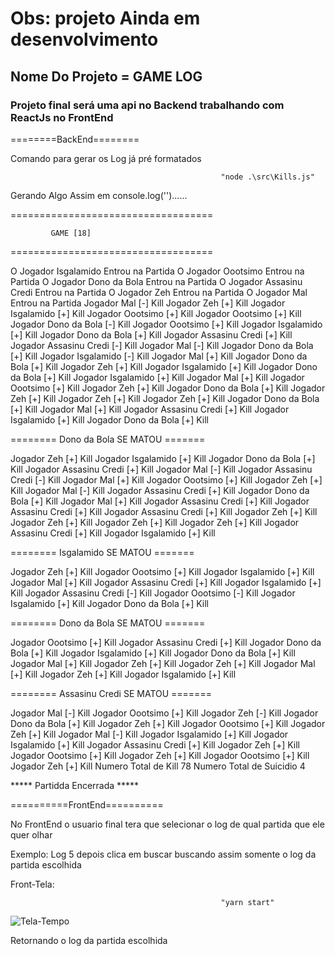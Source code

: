 # Obs: projeto Ainda em desenvolvimento 



## Nome Do Projeto = GAME LOG 

### Projeto final será uma api no Backend trabalhando com ReactJs no FrontEnd


========BackEnd========


Comando para gerar os Log já pré formatados


                                                   "node .\src\Kills.js"


Gerando Algo Assim em console.log('')......

 ===================================

 
             GAME [18]


 ===================================

 O Jogador Isgalamido Entrou na Partida
 O Jogador Oootsimo Entrou na Partida
 O Jogador Dono da Bola Entrou na Partida
 O Jogador Assasinu Credi Entrou na Partida
 O Jogador Zeh Entrou na Partida
 O Jogador Mal Entrou na Partida
 Jogador Mal [-] Kill
 Jogador Zeh [+] Kill
 Jogador Isgalamido [+] Kill
 Jogador Oootsimo [+] Kill
 Jogador Oootsimo [+] Kill
 Jogador Dono da Bola [-] Kill
 Jogador Oootsimo [+] Kill
 Jogador Isgalamido [+] Kill
 Jogador Dono da Bola [+] Kill
 Jogador Assasinu Credi [+] Kill
 Jogador Assasinu Credi [-] Kill
 Jogador Mal [-] Kill
 Jogador Dono da Bola [+] Kill
 Jogador Isgalamido [-] Kill
 Jogador Mal [+] Kill
 Jogador Dono da Bola [+] Kill
 Jogador Zeh [+] Kill
 Jogador Isgalamido [+] Kill
 Jogador Dono da Bola [+] Kill
 Jogador Isgalamido [+] Kill
 Jogador Mal [+] Kill
 Jogador Oootsimo [+] Kill
 Jogador Zeh [+] Kill
 Jogador Dono da Bola [+] Kill
 Jogador Zeh [+] Kill
 Jogador Zeh [+] Kill
 Jogador Zeh [+] Kill
 Jogador Dono da Bola [+] Kill
 Jogador Mal [+] Kill
 Jogador Assasinu Credi [+] Kill
 Jogador Isgalamido [+] Kill
 Jogador Dono da Bola [+] Kill

 ======== Dono da Bola  SE MATOU   =======

 Jogador Zeh [+] Kill
 Jogador Isgalamido [+] Kill
 Jogador Dono da Bola [+] Kill
 Jogador Assasinu Credi [+] Kill
 Jogador Mal [-] Kill
 Jogador Assasinu Credi [-] Kill
 Jogador Mal [+] Kill
 Jogador Oootsimo [+] Kill
 Jogador Zeh [+] Kill
 Jogador Mal [-] Kill
 Jogador Assasinu Credi [+] Kill
 Jogador Dono da Bola [+] Kill
 Jogador Mal [+] Kill
 Jogador Assasinu Credi [+] Kill
 Jogador Assasinu Credi [+] Kill
 Jogador Assasinu Credi [+] Kill
 Jogador Zeh [+] Kill
 Jogador Zeh [+] Kill
 Jogador Zeh [+] Kill
 Jogador Zeh [+] Kill
 Jogador Assasinu Credi [+] Kill
 Jogador Isgalamido [+] Kill

 ======== Isgalamido  SE MATOU  =======

 Jogador Zeh [+] Kill
 Jogador Oootsimo [+] Kill
 Jogador Isgalamido [+] Kill
 Jogador Mal [+] Kill
 Jogador Assasinu Credi [+] Kill
 Jogador Isgalamido [+] Kill
 Jogador Assasinu Credi [-] Kill
 Jogador Oootsimo [-] Kill
 Jogador Isgalamido [+] Kill
 Jogador Dono da Bola [+] Kill

======== Dono da Bola  SE MATOU =======

 Jogador Oootsimo [+] Kill
 Jogador Assasinu Credi [+] Kill
 Jogador Dono da Bola [+] Kill
 Jogador Isgalamido [+] Kill
 Jogador Dono da Bola [+] Kill
 Jogador Mal [+] Kill
 Jogador Zeh [+] Kill
 Jogador Zeh [+] Kill
 Jogador Mal [+] Kill
 Jogador Zeh [+] Kill
 Jogador Isgalamido [+] Kill

======== Assasinu Credi  SE MATOU =======

 Jogador Mal [-] Kill
 Jogador Oootsimo [+] Kill
 Jogador Zeh [-] Kill
 Jogador Dono da Bola [+] Kill
 Jogador Zeh [+] Kill
 Jogador Oootsimo [+] Kill
 Jogador Zeh [+] Kill
 Jogador Mal [-] Kill
 Jogador Isgalamido [+] Kill
 Jogador Isgalamido [+] Kill
 Jogador Assasinu Credi [+] Kill
 Jogador Zeh [+] Kill
 Jogador Oootsimo [+] Kill
 Jogador Zeh [+] Kill
 Jogador Oootsimo [+] Kill
 Jogador Zeh [+] Kill
 Numero Total de Kill 78
 Numero Total de Suicidio 4

 ***** Partidda Encerrada *****



==========FrontEnd==========


No FrontEnd o usuario final tera que selecionar o log de qual partida que ele quer olhar 

Exemplo: Log 5 depois clica em buscar buscando assim somente o log da partida escolhida 



Front-Tela:
 
                                                   "yarn start"
                                       

![Tela-Tempo](https://user-images.githubusercontent.com/47509229/79717211-524eb900-82af-11ea-8c2e-beb03e669604.JPG)




Retornando o log da partida escolhida
